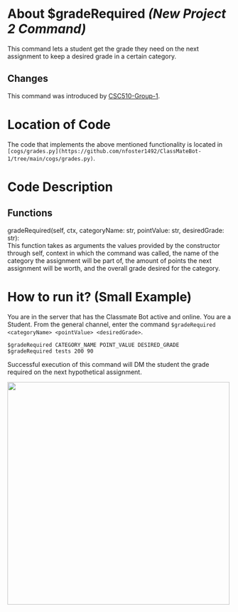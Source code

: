 # About $gradeRequired _(New Project 2 Command)_
This command lets a student get the grade they need on the next assignment to keep a desired grade in a certain category.
## Changes

This command was introduced by [CSC510-Group-1](https://github.com/nfoster1492/ClassMateBot-1/).

# Location of Code
The code that implements the above mentioned functionality is located in `[cogs/grades.py](https://github.com/nfoster1492/ClassMateBot-1/tree/main/cogs/grades.py)`.

# Code Description
## Functions
gradeRequired(self, ctx, categoryName: str, pointValue: str, desiredGrade: str): <br>
This function takes as arguments the values provided by the constructor through self, context in which the command was called, the name of the category the assignment will be part of, the amount of points the next assignment will be worth, and the overall grade desired for the category.

# How to run it? (Small Example)
You are in the server that has the Classmate Bot active and online. You are a Student. From the general channel, enter the command `$gradeRequired <categoryName> <pointValue> <desiredGrade>`.

```
$gradeRequired CATEGORY_NAME POINT_VALUE DESIRED_GRADE
$gradeRequired tests 200 90
```
Successful execution of this command will DM the student the grade required on the next hypothetical assignment.

<img src="https://github.com/nfoster1492/ClassMateBot-1/blob/main/data/proj2media/graderequiredHelp.png?raw=true" width="500">
